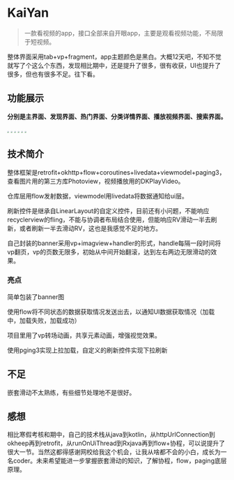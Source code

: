 # KaiYan

> 一款看视频的app，接口全部来自开眼app，主要是观看视频功能，不局限于短视频。

整体界面采用tab+vp+fragment，app主题颜色是黑白。大概12天吧，不知不觉就写了个这么个东西，发现相比期中，还是提升了很多，很有收获，UI也提升了很多，但也有很多不足。往下看。

## 功能展示

**分别是主界面、发现界面、热门界面、分类详情界面、播放视频界面、搜索界面。**

<img src="https://rq527-1310352304.cos.ap-chongqing.myqcloud.com/主界面.gif" style="zoom: 25%;" />

<img src="https://rq527-1310352304.cos.ap-chongqing.myqcloud.com/发现界面.gif" style="zoom:25%;" />

<img src="https://rq527-1310352304.cos.ap-chongqing.myqcloud.com/热门界面.gif" style="zoom:25%;" />

<img src="https://rq527-1310352304.cos.ap-chongqing.myqcloud.com/分类详情界面.gif" style="zoom:25%;" />

<img src="https://rq527-1310352304.cos.ap-chongqing.myqcloud.com/视频播放界面.gif" style="zoom:25%;" />

<img src="https://rq527-1310352304.cos.ap-chongqing.myqcloud.com/搜素界面.gif" style="zoom:25%;" />

## 技术简介

整体框架是retrofit+okhttp+flow+coroutines+livedata+viewmodel+paging3，查看图片用的第三方库Photoview，视频播放用的DKPlayVideo。

仓库层用flow发射数据，viewmodel用livedata将数据通知给ui层。

刷新控件是继承自LinearLayout的自定义控件，目前还有小问题，不能响应recyclerview的fling，不能与协调者布局结合使用，但能响应RV滑动一半去刷新，或者刷新一半去滑动RV，这也是我感觉不足的地方。

自己封装的banner采用vp+imagview+handler的形式，handle每隔一段时间将vp翻页，vp的页数无限多，初始从中间开始翻滚，达到左右两边无限滑动的效果。

### 亮点

简单包装了banner图

使用flow将不同状态的数据获取情况发送出去，以通知UI数据获取情况（加载中，加载失败，加载成功）

项目里用了vp转场动画，共享元素动画，增强视觉效果。

使用pging3实现上拉加载，自定义的刷新控件实现下拉刷新

## 不足

嵌套滑动不太熟练，有些细节处理地不是很好。

## 感想

相比寒假考核和期中，自己的技术栈从java到kotlin，从httpUrlConnection到okheep再到retrofit，从runOnUiThread到Rxjava再到flow+协程，可以说提升了很大一节。当然这都得感谢网校给我这个机会，让我从啥都不会的小白，成长为一名coder。未来希望能进一步掌握嵌套滑动的知识，了解协程，flow，paging底层原理。

